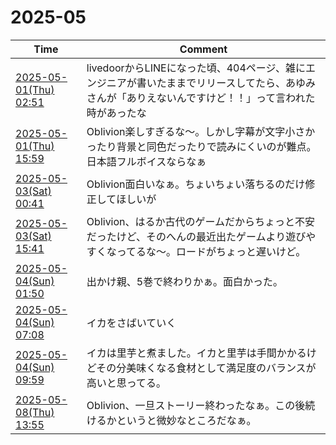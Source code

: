 # 2025-05

| Time | Comment |
| ----- | ------- |
| [2025-05-01(Thu) 02:51](https://bsky.app/profile/tokuhirom.bsky.social/post/3lo3chvhzus2d) | livedoorからLINEになった頃、404ページ、雑にエンジニアが書いたままでリリースしてたら、あゆみさんが「ありえないんですけど！！」って言われた時があったな |
| [2025-05-01(Thu) 15:59](https://bsky.app/profile/tokuhirom.bsky.social/post/3lo4oin4llk23) | Oblivion楽しすぎるな〜。しかし字幕が文字小さかったり背景と同色だったりで読みにくいのが難点。日本語フルボイスならなぁ |
| [2025-05-03(Sat) 00:41](https://bsky.app/profile/tokuhirom.bsky.social/post/3loa44ymz6k2f) | Oblivion面白いなぁ。ちょいちょい落ちるのだけ修正してほしいが |
| [2025-05-03(Sat) 15:41](https://bsky.app/profile/tokuhirom.bsky.social/post/3lobohd6rbc2f) | Oblivion、はるか古代のゲームだからちょっと不安だったけど、そのへんの最近出たゲームより遊びやすくなってるな〜。ロードがちょっと遅いけど。 |
| [2025-05-04(Sun) 01:50](https://bsky.app/profile/tokuhirom.bsky.social/post/3locqhs76cc2f) | 出かけ親、5巻で終わりかぁ。面白かった。 |
| [2025-05-04(Sun) 07:08](https://bsky.app/profile/tokuhirom.bsky.social/post/3lodcamksys2f) | イカをさばいていく |
| [2025-05-04(Sun) 09:59](https://bsky.app/profile/tokuhirom.bsky.social/post/3lodlsehhyc2f) | イカは里芋と煮ました。イカと里芋は手間かかるけどその分美味くなる食材として満足度のバランスが高いと思ってる。 |
| [2025-05-08(Thu) 13:55](https://bsky.app/profile/tokuhirom.bsky.social/post/3loo2upxhhs2l) | Oblivion、一旦ストーリー終わったなぁ。この後続けるかというと微妙なところだなぁ。 |
